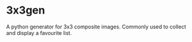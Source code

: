 # 3x3gen
A python generator for 3x3 composite images. Commonly used to collect and display a favourite list.

